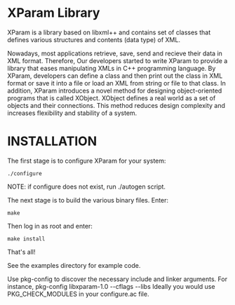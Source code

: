 XParam Library
==============

XParam is a library based on libxml++ and contains set of classes that defines
various structures and contents (data type) of XML.

Nowadays, most applications retrieve, save, send and recieve their data in XML
format. Therefore, Our developers started to write XParam to provide a library
that eases manipulating XMLs in C++ programming language. By XParam, developers
can define a class and then print out the class in XML format or save it into a
file or load an XML from string or file to that class.
In addition, XParam introduces a novel method for designing object-oriented
programs that is called XObject. XObject defines a real world as a set of
objects and their connections. This method reduces design complexity and
increases flexibility and stability of a system.

INSTALLATION
============

The first stage is to configure XParam for your system:

	./configure

NOTE: if configure does not exist, run ./autogen script.

The next stage is to build the various binary files. Enter:

	make

Then log in as root and enter:

	make install

That's all!

See the examples directory for example code.

Use pkg-config to discover the necessary include and linker arguments. For
instance,
  pkg-config libxparam-1.0 --cflags --libs
Ideally you would use PKG_CHECK_MODULES in your configure.ac file.
